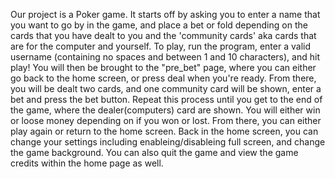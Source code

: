 Our project is a Poker game. It starts off by asking you to enter a name
that you want to go by in the game, and place a bet or fold depending on the cards that you have dealt to you and the 'community cards' aka cards that are for the computer and yourself. To play, run the program, enter a valid username (containing no spaces and between 1 and 10 characters), and hit play! You will then be brought to the "pre_bet" page, where you can either go back to the home screen, or press deal when you're ready. From there, you will be dealt two cards, and one community card will be shown, enter a bet and press the bet button. Repeat this process until you get to the end of the game, where the dealer(computers) card are shown. You will either win or loose money depending on if you won or lost. From there, you can either play again or return to the home screen. Back in the home screen, you can change your settings including enableing/disableing full screen, and change the game background. You can also quit the game and view the game credits within the home page as well. 

